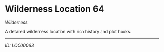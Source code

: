 # Wilderness Location 64

*Wilderness*

A detailed wilderness location with rich history and plot hooks.

---
*ID: LOC00063*